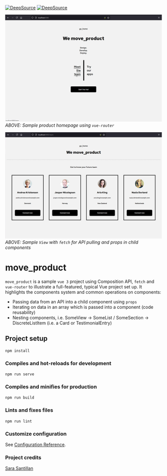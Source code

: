 [![DeepSource](https://deepsource.io/gh/shubhendra-deepsource/move_product.svg/?label=active+issues&show_trend=true&token=4nVQPrLWXnsMZT6N0GzkMQZm)](https://deepsource.io/gh/shubhendra-deepsource/move_product/?ref=repository-badge) [![DeepSource](https://deepsource.io/gh/shubhendra-deepsource/move_product.svg/?label=resolved+issues&show_trend=true&token=4nVQPrLWXnsMZT6N0GzkMQZm)](https://deepsource.io/gh/shubhendra-deepsource/move_product/?ref=repository-badge)

![move_product homepage](screenshots/move_product_homepage.png "move_product homepage")
_ABOVE: Sample product homepage using `vue-router`_

![move_product team view](screenshots/move_product_team.png "move_product team view")
_ABOVE: Sample `View` with `fetch` for API pulling and props in child components_

# move_product

`move_product` is a sample `vue 3` project using Composition API, `fetch` and `vue-router` to illustrate a full-featured, typical Vue project set up. It highlights the components system and common operations on components:

- Passing data from an API into a child component using `props`
- Iterating on data in an array which is passed into a component (code reusability)
- Nesting components, i.e. SomeView -> SomeList / SomeSection -> DiscreteListItem (i.e. a Card or TestimonialEntry)

## Project setup

```
npm install
```

### Compiles and hot-reloads for development

```
npm run serve
```

### Compiles and minifies for production

```
npm run build
```

### Lints and fixes files

```
npm run lint
```

### Customize configuration

See [Configuration Reference](https://cli.vuejs.org/config/).

### Project credits

[Sara Santillan](https://github.com/s-santillan)
